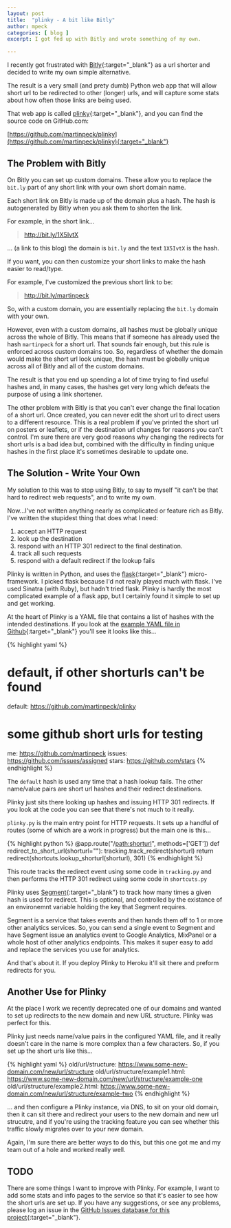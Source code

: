 ```yaml
---
layout: post
title:  "plinky - A bit like Bitly"
author: mpeck
categories: [ blog ]
excerpt: I got fed up with Bitly and wrote something of my own.

---
```


I recently got frustrated with [Bitly](http://bit.ly){:target="_blank"} as a url shorter and decided to write my own simple alternative.

The result is a very small (and prety dumb) Python web app that will allow short url to be redirected to other (longer) urls, and will capture some stats about how often those links are being used.

That web app is called [plinky](https://github.com/martinpeck/plinky){:target="_blank"}, and you can find the source code on GitHub.com:

[https://github.com/martinpeck/plinky](https://github.com/martinpeck/plinky){:target="_blank"}

## The Problem with Bitly

On Bitly you can set up custom domains. These allow you to replace the `bit.ly` part of any short link with your own short domain name.

Each short link on Bitly is made up of the domain plus a hash. The hash is autogenerated by Bitly when you ask them to shorten the link.

For example, in the short link...

> http://bit.ly/1X5IvtX

... (a link to this blog) the domain is `bit.ly` and the text `1X5IvtX` is the hash.

If you want, you can then customize your short links to make the hash easier to read/type.

For example, I've customized the previous short link to be:

> http://bit.ly/martinpeck

So, with a custom domain, you are essentially replacing the `bit.ly` domain with your own.

However, even with a custom domains, all hashes must be globally unique across the whole of Bitly. This means that if someone has already used the hash `martinpeck` for a short url. That sounds fair enough, but this rule is enforced across custom domains too. So, regardless of whether the domain would make the short url look unique, the hash must be globally unique across all of Bitly and all of the custom domains.

The result is that you end up spending a lot of time trying to find useful hashes and, in many cases, the hashes get very long which defeats the purpose of using a link shortener.

The other problem with Bitly is that you can't ever change the final location of a short url. Once created, you can never edit the short url to direct users to a different resource. This is a real problem if you've printed the short url on posters or leaflets, or if the destination url changes for reasons you can't control. I'm sure there are very good reasons why changing the redirects for short urls is a bad idea but, combined with the difficulty in finding unique hashes in the first place it's sometimes desirable to update one.

## The Solution - Write Your Own

My solution to this was to stop using Bitly, to say to myself "it can't be that hard to redirect web requests", and to write my own.

Now...I've not written anything nearly as complicated or feature rich as Bitly. I've written the stupidest thing that does what I need:

1. accept an HTTP request
2. look up the destination
3. respond with an HTTP 301 redirect to the final destination.
4. track all such requests
5. respond with a default redirect if the lookup fails

Plinky is written in Python, and uses the [flask](http://flask.pocoo.org/){:target="_blank"} micro-framework. I picked flask because I'd not really played much with flask. I've used Sinatra (with Ruby), but hadn't tried flask. Plinky is hardly the most complicated example of a flask app, but I certainly found it simple to set up and get working.

At the heart of Plinky is a YAML file that contains a list of hashes with the intended destinations. If you look at the [example YAML file in Github](https://github.com/martinpeck/plinky/blob/master/shorturls/example_shorturls.yaml){:target="_blank"} you'll see it looks like this...

{% highlight yaml %}
# default, if other shorturls can't be found
default: https://github.com/martinpeck/plinky

# some github short urls for testing
me: https://github.com/martinpeck
issues: https://github.com/issues/assigned
stars: https://github.com/stars
{% endhighlight %}

The `default` hash is used any time that a hash lookup fails. The other name/value pairs are short url hashes and their redirect destinations.

Plinky just sits there looking up hashes and issuing HTTP 301 redirects. If you look at the code you can see that there's not much to it really.

`plinky.py` is the main entry point for HTTP requests. It sets up a handful of routes (some of which are a work in progress) but the main one is this...

{% highlight python %}
@app.route("/<path:shorturl>", methods=['GET'])
def redirect_to_short_url(shorturl=""):
  tracking.track_redirect(shorturl)
  return redirect(shortcuts.lookup_shorturl(shorturl), 301)
{% endhighlight %}

This route tracks the redirect event using some code in `tracking.py` and then performs the HTTP 301 redirect using some code in `shortcuts.py`

Plinky uses [Segment](https://segment.com/){:target="_blank"} to track how many times a given hash is used for redirect. This is optional, and controlled by the existance of an environemnt variable holding the key that Segment requires.

Segment is a service that takes events and then hands them off to 1 or more other analytics services. So, you can send a single event to Segment and have Segment issue an analytics event to Google Analytics, MixPanel or a whole host of other analytics endpoints. This makes it super easy to add and replace the services you use for analytics.

And that's about it. If you deploy Plinky to Heroku it'll sit there and preform redirects for you.

## Another Use for Plinky

At the place I work we recently deprecated one of our domains and wanted to set up redirects to the new domain and new URL structure. Plinky was perfect for this.

Plinky just needs name/value pairs in the configured YAML file, and it really doesn't care in the name is more complex than a few characters. So, if you set up the short urls like this...

{% highlight yaml %}
old/url/structure: https://www.some-new-domain.com/new/url/structure
old/url/structure/example1.html: https://www.some-new-domain.com/new/url/structure/example-one
old/url/structure/example2.html: https://www.some-new-domain.com/new/url/structure/example-two
{% endhighlight %}

... and then configure a Plinky instance, via DNS, to sit on your old domain, then it can sit there and redirect your users to the new domain and new url strucutre, and if you're using the tracking feature you can see whether this traffic slowly migrates over to your new domain.

Again, I'm sure there are better ways to do this, but this one got me and my team out of a hole and worked really well.

## TODO

There are some things I want to improve with Plinky. For example, I want to add some stats and info pages to the service so that it's easier to see how the short urls are set up. If you have any suggestions, or see any problems, please log an issue in the [GitHub Issues database for this project](https://github.com/martinpeck/plinky/issues){:target="_blank"}.


